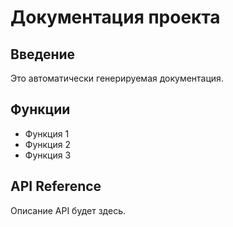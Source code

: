 
# Документация проекта

## Введение

Это автоматически генерируемая документация.

## Функции

- Функция 1
- Функция 2
- Функция 3

## API Reference

Описание API будет здесь.